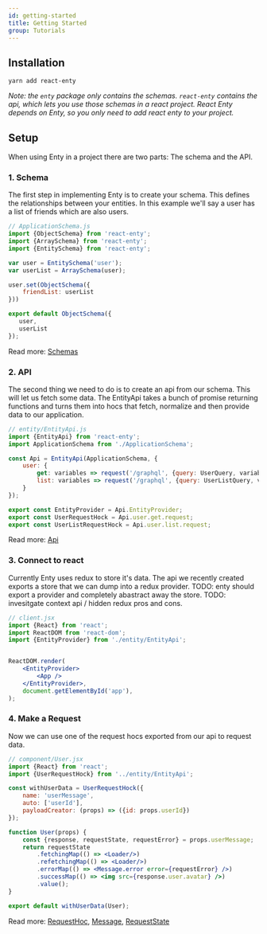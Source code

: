 ```yaml
---
id: getting-started
title: Getting Started
group: Tutorials
---
```


## Installation

```
yarn add react-enty
```
_Note: the `enty` package only contains the schemas. `react-enty` contains the api, which lets you 
use those schemas in a react project. React Enty depends on Enty, so you only need to add react 
enty to your project._

## Setup

When using Enty in a project there are two parts: The schema and the API.

### 1. Schema
The first step in implementing Enty is to create your schema. This defines the relationships between
your entities.  In this example we'll say a user has a list of friends which are also users. 

```js
// ApplicationSchema.js
import {ObjectSchema} from 'react-enty';
import {ArraySchema} from 'react-enty';
import {EntitySchema} from 'react-enty';

var user = EntitySchema('user');
var userList = ArraySchema(user);

user.set(ObjectSchema({
    friendList: userList
}))

export default ObjectSchema({
   user,
   userList
});

```
Read more: [Schemas]

### 2. API
The second thing we need to do is to create an api from our schema. This will let us fetch some data.
The EntityApi takes a bunch of promise returning functions and turns them into hocs that fetch, normalize and then provide data to our application. 

```jsx
// entity/EntityApi.js
import {EntityApi} from 'react-enty';
import ApplicationSchema from './ApplicationSchema';

const Api = EntityApi(ApplicationSchema, {
    user: {
        get: variables => request('/graphql', {query: UserQuery, variables}),
        list: variables => request('/graphql', {query: UserListQuery, variables})
    }
});

export const EntityProvider = Api.EntityProvider;
export const UserRequestHock = Api.user.get.request;
export const UserListRequestHock = Api.user.list.request;


```
Read more: [Api]

### 3. Connect to react
Currently Enty uses redux to store it's data. The api we recently created exports a store that
we can dump into a redux provider. 
TODO: enty should export a provider and completely abastract away the store. 
TODO: invesitgate context api / hidden redux pros and cons.

```jsx
// client.jsx
import {React} from 'react';
import ReactDOM from 'react-dom';
import {EntityProvider} from './entity/EntityApi';


ReactDOM.render(
    <EntityProvider>
        <App />
    </EntityProvider>,
    document.getElementById('app'),
);

```


### 4. Make a Request
Now we can use one of the request hocs exported from our api to request data.

```jsx
// component/User.jsx
import {React} from 'react';
import {UserRequestHock} from '../entity/EntityApi';

const withUserData = UserRequestHock({
    name: 'userMessage',
    auto: ['userId'],
    payloadCreator: (props) => ({id: props.userId})
});

function User(props) {
    const {response, requestState, requestError} = props.userMessage;
    return requestState
        .fetchingMap(() => <Loader/>)
        .refetchingMap(() => <Loader/>)
        .errorMap(() => <Message.error error={requestError} />)
        .successMap(() => <img src={response.user.avatar} />)
        .value();
}

export default withUserData(User);

```

Read more: [RequestHoc], [Message], [RequestState]

[Schemas]: /docs/schemas/entity-schema
[Api]: /docs/api
[RequestHoc]: /docs/data/RequestHoc
[Message]: /docs/data/Message
[RequestState]: /docs/data/RequestState

